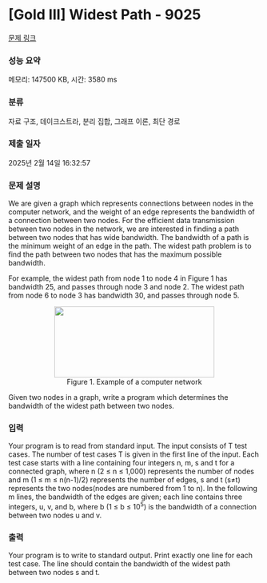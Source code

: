 # [Gold III] Widest Path - 9025 

[문제 링크](https://www.acmicpc.net/problem/9025) 

### 성능 요약

메모리: 147500 KB, 시간: 3580 ms

### 분류

자료 구조, 데이크스트라, 분리 집합, 그래프 이론, 최단 경로

### 제출 일자

2025년 2월 14일 16:32:57

### 문제 설명

<p>We are given a graph which represents connections between nodes in the computer network, and the weight of an edge represents the bandwidth of a connection between two nodes. For the efficient data transmission between two nodes in the network, we are interested in finding a path between two nodes that has wide bandwidth. The bandwidth of a path is the minimum weight of an edge in the path. The widest path problem is to find the path between two nodes that has the maximum possible bandwidth.</p>

<p>For example, the widest path from node 1 to node 4 in Figure 1 has bandwidth 25, and passes through node 3 and node 2. The widest path from node 6 to node 3 has bandwidth 30, and passes through node 5.</p>

<p style="text-align: center;"><img alt="" src="https://onlinejudgeimages.s3.amazonaws.com/problem/9025/%EC%8A%A4%ED%81%AC%EB%A6%B0%EC%83%B7%202017-01-03%20%EC%98%A4%ED%9B%84%206.05.48.png" style="height:142px; width:320px"><br>
Figure 1. Example of a computer network</p>

<p>Given two nodes in a graph, write a program which determines the bandwidth of the widest path between two nodes.</p>

### 입력 

 <p>Your program is to read from standard input. The input consists of T test cases. The number of test cases T is given in the first line of the input. Each test case starts with a line containing four integers n, m, s and t for a connected graph, where n (2 ≤ n ≤ 1,000) represents the number of nodes and m (1 ≤ m ≤ n(n-1)/2) represents the number of edges, s and t (s≠t) represents the two nodes(nodes are numbered from 1 to n). In the following m lines, the bandwidth of the edges are given; each line contains three integers, u, v, and b, where b (1 ≤ b ≤ 10<sup>5</sup>) is the bandwidth of a connection between two nodes u and v.</p>

### 출력 

 <p>Your program is to write to standard output. Print exactly one line for each test case. The line should contain the bandwidth of the widest path between two nodes s and t.</p>

